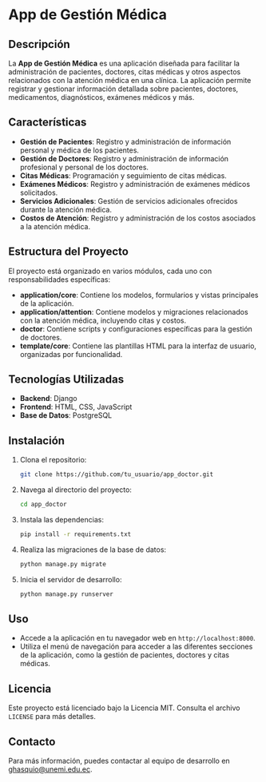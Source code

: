 
# App de Gestión Médica

## Descripción

La **App de Gestión Médica** es una aplicación diseñada para facilitar la administración de pacientes, doctores, citas médicas y otros aspectos relacionados con la atención médica en una clínica. La aplicación permite registrar y gestionar información detallada sobre pacientes, doctores, medicamentos, diagnósticos, exámenes médicos y más.

## Características

- **Gestión de Pacientes**: Registro y administración de información personal y médica de los pacientes.
- **Gestión de Doctores**: Registro y administración de información profesional y personal de los doctores.
- **Citas Médicas**: Programación y seguimiento de citas médicas.
- **Exámenes Médicos**: Registro y administración de exámenes médicos solicitados.
- **Servicios Adicionales**: Gestión de servicios adicionales ofrecidos durante la atención médica.
- **Costos de Atención**: Registro y administración de los costos asociados a la atención médica.

## Estructura del Proyecto

El proyecto está organizado en varios módulos, cada uno con responsabilidades específicas:

- **application/core**: Contiene los modelos, formularios y vistas principales de la aplicación.
- **application/attention**: Contiene modelos y migraciones relacionados con la atención médica, incluyendo citas y costos.
- **doctor**: Contiene scripts y configuraciones específicas para la gestión de doctores.
- **template/core**: Contiene las plantillas HTML para la interfaz de usuario, organizadas por funcionalidad.

## Tecnologías Utilizadas

- **Backend**: Django
- **Frontend**: HTML, CSS, JavaScript
- **Base de Datos**: PostgreSQL

## Instalación

1. Clona el repositorio:
    ```sh
    git clone https://github.com/tu_usuario/app_doctor.git
    ```
2. Navega al directorio del proyecto:
    ```sh
    cd app_doctor
    ```
3. Instala las dependencias:
    ```sh
    pip install -r requirements.txt
    ```
4. Realiza las migraciones de la base de datos:
    ```sh
    python manage.py migrate
    ```
5. Inicia el servidor de desarrollo:
    ```sh
    python manage.py runserver
    ```

## Uso

- Accede a la aplicación en tu navegador web en `http://localhost:8000`.
- Utiliza el menú de navegación para acceder a las diferentes secciones de la aplicación, como la gestión de pacientes, doctores y citas médicas.

## Licencia

Este proyecto está licenciado bajo la Licencia MIT. Consulta el archivo `LICENSE` para más detalles.

## Contacto

Para más información, puedes contactar al equipo de desarrollo en [ghasquio@unemi.edu.ec](mailto:ghasquio@unemi.edu.ec).
